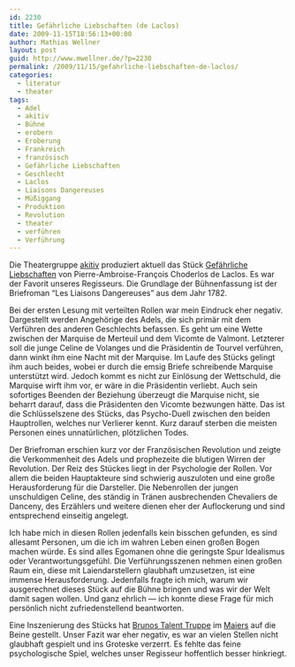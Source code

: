 ```yaml
---
id: 2230
title: Gefährliche Liebschaften (de Laclos)
date: 2009-11-15T18:56:13+00:00
author: Mathias Wellner
layout: post
guid: http://www.mwellner.de/?p=2230
permalink: /2009/11/15/gefahrliche-liebschaften-de-laclos/
categories:
  - literatur
  - theater
tags:
  - Adel
  - akitiv
  - Bühne
  - erobern
  - Eroberung
  - Frankreich
  - französisch
  - Gefährliche Liebschaften
  - Geschlecht
  - Laclos
  - Liaisons Dangereuses
  - Müßiggang
  - Produktion
  - Revolution
  - theater
  - verführen
  - Verführung
---
```

Die Theatergruppe [akitiv](http://www.aki.ethz.ch/akitiv/) produziert aktuell das Stück [Gefährliche Liebschaften](http://de.wikipedia.org/wiki/Gef%C3%A4hrliche_Liebschaften) von Pierre-Ambroise-François Choderlos de Laclos. Es war der Favorit unseres Regisseurs. Die Grundlage der Bühnenfassung ist der Briefroman &#8220;Les Liaisons Dangereuses&#8221; aus dem Jahr 1782. 

Bei der ersten Lesung mit verteilten Rollen war mein Eindruck eher negativ. Dargestellt werden Angehörige des Adels, die sich primär mit dem Verführen des anderen Geschlechts befassen. Es geht um eine Wette zwischen der Marquise de Merteuil und dem Vicomte de Valmont. Letzterer soll die junge Celine de Volanges und die Präsidentin de Tourvel verführen, dann winkt ihm eine Nacht mit der Marquise. Im Laufe des Stücks gelingt ihm auch beides, wobei er durch die emsig Briefe schreibende Marquise unterstützt wird. Jedoch kommt es nicht zur Einlösung der Wettschuld, die Marquise wirft ihm vor, er wäre in die Präsidentin verliebt. Auch sein sofortiges Beenden der Beziehung überzeugt die Marquise nicht, sie beharrt darauf, dass die Präsidenten den Vicomte bezwungen hätte. Das ist die Schlüsselszene des Stücks, das Psycho-Duell zwischen den beiden Hauptrollen, welches nur Verlierer kennt. Kurz darauf sterben die meisten Personen eines unnatürlichen, plötzlichen Todes. 

Der Briefroman erschien kurz vor der Französischen Revolution und zeigte die Verkommenheit des Adels und prophezeite die blutigen Wirren der Revolution. Der Reiz des Stückes liegt in der Psychologie der Rollen. Vor allem die beiden Hauptakteure sind schwierig auszuloten und eine große Herausforderung für die Darsteller. Die Nebenrollen der jungen unschuldigen Celine, des ständig in Tränen ausbrechenden Chevaliers de Danceny, des Erzählers und weitere dienen eher der Auflockerung und sind entsprechend einseitig angelegt. 

Ich habe mich in diesen Rollen jedenfalls kein bisschen gefunden, es sind allesamt Personen, um die ich im wahren Leben einen großen Bogen machen würde. Es sind alles Egomanen ohne die geringste Spur Idealismus oder Verantwortungsgefühl. Die Verführungsszenen nehmen einen großen Raum ein, diese mit Laiendarstellern glaubhaft umzusetzen, ist eine immense Herausforderung. Jedenfalls fragte ich mich, warum wir ausgerechnet dieses Stück auf die Bühne bringen und was wir der Welt damit sagen wollen. Und ganz ehrlich &#8212; ich konnte diese Frage für mich persönlich nicht zufriedenstellend beantworten. 

Eine Inszenierung des Stücks hat [Brunos Talent Truppe](http://www.brunos-talent-truppe.ch/) im [Maiers](http://www.maiers.ch/) auf die Beine gestellt. Unser Fazit war eher negativ, es war an vielen Stellen nicht glaubhaft gespielt und ins Groteske verzerrt. Es fehlte das feine psychologische Spiel, welches unser Regisseur hoffentlich besser hinkriegt.